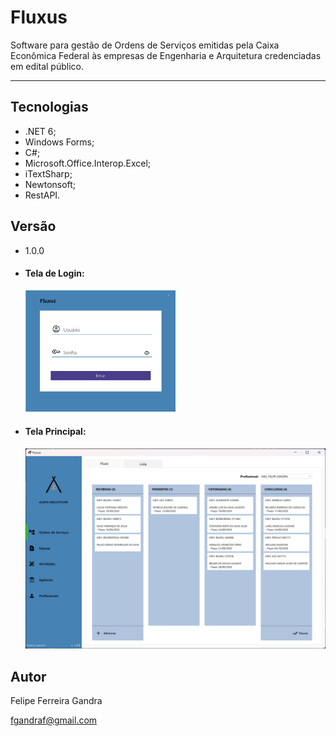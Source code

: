 # Fluxus

Software para gestão de Ordens de Serviços emitidas pela Caixa Econômica Federal às empresas de Engenharia e Arquitetura credenciadas em edital público.

---

## Tecnologias

* .NET 6;
* Windows Forms;
* C#;
* Microsoft.Office.Interop.Excel;
* iTextSharp;
* Newtonsoft;
* RestAPI.

## Versão

* 1.0.0

- #### Tela de Login:

  <img src="./assets/loginscreen.png" alt= “Login” width="50%" height="50%">


- #### Tela Principal:
  
  ![2](./assets/mainscreeen.png)


## Autor

Felipe Ferreira Gandra

fgandraf@gmail.com
